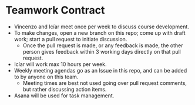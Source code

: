 # Teamwork Contract

- Vincenzo and Icíar meet once per week to discuss course development.
- To make changes, open a new branch on this repo; come up with draft work; start a pull request to initiate discussion.
    - Once the pull request is made, or any feedback is made, the other person gives feedback within 3 working days directly on that pull request.
- Icíar will work max 10 hours per week.
- Weekly meeting agendas go as an Issue in this repo, and can be added to by anyone on this team.
    - Meeting times are best not used going over pull request comments, but rather discussing action items. 
- Asana will be used for task management. 
